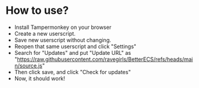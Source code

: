 # How to use?
- Install Tampermonkey on your browser
- Create a new userscript.
- Save new userscript without changing.
- Reopen that same userscript and click "Settings"
- Search for "Updates" and put "Update URL" as "https://raw.githubusercontent.com/ravegirls/BetterECS/refs/heads/main/source.js"
- Then click save, and click "Check for updates"
- Now, it should work!

